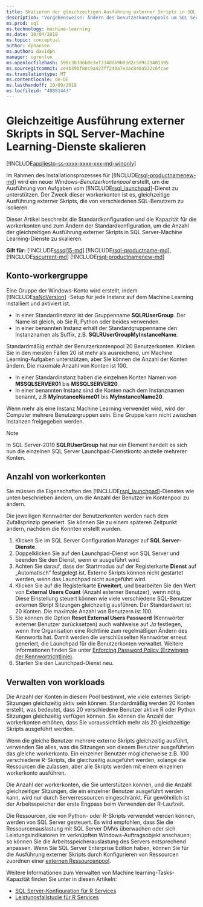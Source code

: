 ```yaml
---
title: Skalieren der gleichzeitigen Ausführung externer Skripts in SQL Server Machine Learning Services | Microsoft-Dokumentation
description: 'Vorgehensweise: Ändern des benutzerkontenpools um SQL Server-Machine Learning-Dienste zu skalieren.'
ms.prod: sql
ms.technology: machine-learning
ms.date: 10/04/2018
ms.topic: conceptual
author: dphansen
ms.author: davidph
manager: cgronlun
ms.openlocfilehash: 598c303d6b0e3ef334ddb9b03d2c5d9c21401395
ms.sourcegitcommit: ce4b39bf88c9a423ff240a7e3ac840a532c6fcae
ms.translationtype: MT
ms.contentlocale: de-DE
ms.lasthandoff: 10/09/2018
ms.locfileid: "48881443"
---
```

# <a name="scale-concurrent-execution-of-external-scripts-in-sql-server-machine-learning-services"></a>Gleichzeitige Ausführung externer Skripts in SQL Server-Machine Learning-Dienste skalieren
[!INCLUDE[appliesto-ss-xxxx-xxxx-xxx-md-winonly](../../includes/appliesto-ss-xxxx-xxxx-xxx-md-winonly.md)]

Im Rahmen des Installationsprozesses für [!INCLUDE[rsql-productnamenew-md](../../includes/rsql-productnamenew-md.md)] wird ein neuer Windows-*Benutzerkontenpool* erstellt, um die Ausführung von Aufgaben vom [!INCLUDE[rsql_launchpad](../../includes/rsql-launchpad-md.md)]-Dienst zu unterstützen. Der Zweck dieser workerkonten ist es, gleichzeitige Ausführung externer Skripts, die von verschiedenen SQL-Benutzern zu isolieren.

Dieser Artikel beschreibt die Standardkonfiguration und die Kapazität für die workerkonten und zum Ändern der Standardkonfiguration, um die Anzahl der gleichzeitigen Ausführung externer Skripts in SQL Server-Machine Learning-Dienste zu skalieren.

**Gilt für:** [!INCLUDE[sssql15-md](../../includes/sssql15-md.md)] [!INCLUDE[rsql-productname-md](../../includes/rsql-productname-md.md)], [!INCLUDE[sscurrent-md](../../includes/sscurrent-md.md)] [!INCLUDE[rsql-productnamenew-md](../../includes/rsql-productnamenew-md.md)]

## <a name="worker-account-group"></a>Konto-workergruppe

Eine Gruppe der Windows-Konto wird erstellt, indem [!INCLUDE[ssNoVersion](../../includes/ssnoversion-md.md)] -Setup für jede Instanz auf dem Machine Learning installiert und aktiviert ist.

- In einer Standardinstanz ist der Gruppenname **SQLRUserGroup**. Der Name ist gleich, ob Sie R, Python oder beides verwenden.
- In einer benannten Instanz erhält der Standardgruppenname den Instanznamen als Suffix, z.B. **SQLRUserGroupMyInstanceName**.

Standardmäßig enthält der Benutzerkontenpool 20 Benutzerkonten. Klicken Sie in den meisten Fällen 20 ist mehr als ausreichend, um Machine Learning-Aufgaben unterstützen, aber Sie können die Anzahl der Konten ändern. Die maximale Anzahl von Konten ist 100.

- In einer Standardinstanz haben die einzelnen Konten Namen von **MSSQLSERVER01** bis **MSSQLSERVER20**.
- In einer benannten Instanz sind die Konten nach dem Instanznamen benannt, z.B **MyInstanceName01** bis **MyInstanceName20**.

Wenn mehr als eine Instanz Machine Learning verwendet wird, wird der Computer mehrere Benutzergruppen sein. Eine Gruppe kann nicht zwischen Instanzen freigegeben werden.

> [!Note]
> In SQL Server-2019 **SQLRUserGroup** hat nur ein Element handelt es sich nun die einzelnen SQL Server Launchpad-Dienstkonto anstelle mehrerer Konten.

<a name = "HowToChangeGroup"> </a>

## <a name="number-of-worker-accounts"></a>Anzahl von workerkonten

Sie müssen die Eigenschaften des [!INCLUDE[rsql_launchpad](../../includes/rsql-launchpad-md.md)]-Dienstes wie unten beschrieben ändern, um die Anzahl der Benutzer im Kontenpool zu ändern.

Die jeweiligen Kennwörter der Benutzerkonten werden nach dem Zufallsprinzip generiert. Sie können Sie zu einem späteren Zeitpunkt ändern, nachdem die Konnten erstellt wurden.

1. Klicken Sie im SQL Server Configuration Manager auf **SQL Server-Dienste**.
2. Doppelklicken Sie auf den Launchpad-Dienst von SQL Server und beenden Sie den Dienst, wenn er ausgeführt wird.
3.  Achten Sie darauf, dass der Startmodus auf der Registerkarte **Dienst** auf „Automatisch“ festgelegt ist. Externe Skripts können nicht gestartet werden, wenn das Launchpad nicht ausgeführt wird.
4.  Klicken Sie auf die Registerkarte **Erweitert**, und bearbeiten Sie den Wert von **External Users Count** (Anzahl externer Benutzer), wenn nötig. Diese Einstellung steuert können wie viele verschiedene SQL-Benutzer externen Skript Sitzungen gleichzeitig ausführen. Der Standardwert ist 20 Konten. Die maximale Anzahl von Benutzern ist 100.
5. Sie können die Option **Reset External Users Password** (Kennwörter externer Benutzer zurücksetzen) auch wahlweise auf _Ja_ festlegen, wenn Ihre Organisation eine Richtlinie zum regelmäßigen Ändern des Kennworts hat. Damit werden die verschlüsselten Kennwörter erneut generiert, die Launchpad für die Benutzerkonten verwaltet. Weitere Informationen finden Sie unter [Enforcing Password Policy (Erzwingen der Kennwortrichtlinie)](#bkmk_EnforcePolicy).
6.  Starten Sie den Launchpad-Dienst neu.

## <a name="managing-workloads"></a>Verwalten von workloads

Die Anzahl der Konten in diesem Pool bestimmt, wie viele externes Skript-Sitzungen gleichzeitig aktiv sein können.  Standardmäßig werden 20 Konten erstellt, was bedeutet, dass 20 verschiedene Benutzer aktive R oder Python Sitzungen gleichzeitig verfügen können. Sie können die Anzahl der workerkonten erhöhen, dass Sie voraussichtlich mehr als 20 gleichzeitige Skripts ausgeführt werden.

Wenn die gleiche Benutzer mehrere externe Skripts gleichzeitig ausführt, verwenden Sie alles, was die Sitzungen von diesem Benutzer ausgeführten das gleiche workerkonto. Ein einzelner Benutzer möglicherweise z.B. 100 verschiedene R-Skripts, die gleichzeitig ausgeführt werden, solange die Ressourcen die zulassen, aber alle Skripts werden mit einem einzelnen workerkonto ausführen.

Die Anzahl der workerkonten, die Sie unterstützen können, und die Anzahl gleichzeitiger Sitzungen, die ein einzelner Benutzer ausgeführt werden kann, wird nur durch Serverressourcen eingeschränkt. Für gewöhnlich ist der Arbeitsspeicher der erste Engpass beim Verwenden der R-Laufzeit.

Die Ressourcen, die von Python- oder R-Skripts verwendet werden können, werden von SQL Server gesteuert. Es wird empfohlen, dass Sie die Ressourcenauslastung mit SQL Server DMVs überwachen oder sich Leistungsindikatoren im verknüpften Windows-Auftragsobjekt anschauen; so können Sie die Arbeitsspeicherauslastung des Servers entsprechend anpassen. Wenn Sie SQL Server Enterprise Edition haben, können Sie für die Ausführung externer Skripts durch Konfigurieren von Ressourcen zuordnen einer [externen Ressourcenpool](../../advanced-analytics/r-services/how-to-create-a-resource-pool-for-r.md).

Weitere Informationen zum Verwalten von Machine learning-Tasks-Kapazität finden Sie unter in diesen Artikeln:

- [SQL Server-Konfiguration für R Services](../../advanced-analytics/r/sql-server-configuration-r-services.md)
- [Leistungsfallstudie für R Services](../../advanced-analytics/r/performance-case-study-r-services.md)